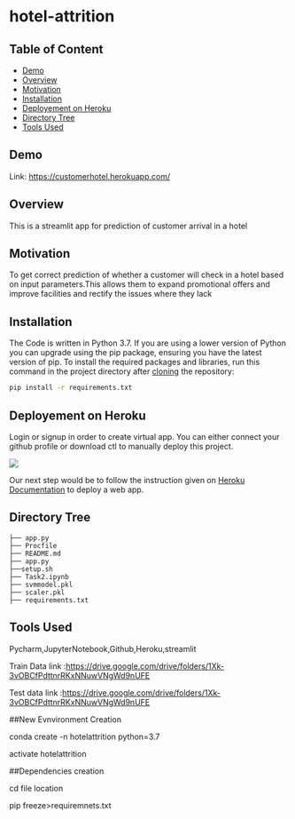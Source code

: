 # hotel-attrition 

## Table of Content
  * [Demo](#demo)
  * [Overview](#overview)
  * [Motivation](#motivation)
  * [Installation](#installation)
  * [Deployement on Heroku](#deployement-on-heroku)
  * [Directory Tree](#directory-tree)
  * [Tools Used](#bug---feature-request)
 


## Demo

Link: https://customerhotel.herokuapp.com/




## Overview
This is a streamlit app for prediction of customer arrival in a hotel

## Motivation
To get correct prediction of whether a customer will check in a hotel based on input parameters.This allows them to expand promotional offers and improve facilities and rectify the issues where they lack
## Installation
The Code is written in Python 3.7. If you are using a lower version of Python you can upgrade using the pip package, ensuring you have the latest version of pip. To install the required packages and libraries, run this command in the project directory after [cloning](https://www.howtogeek.com/451360/how-to-clone-a-github-repository/) the repository:
```bash
pip install -r requirements.txt
```

## Deployement on Heroku
Login or signup in order to create virtual app. You can either connect your github profile or download ctl to manually deploy this project.

[![](https://i.imgur.com/dKmlpqX.png)](https://heroku.com)

Our next step would be to follow the instruction given on [Heroku Documentation](https://devcenter.heroku.com/articles/getting-started-with-python) to deploy a web app.

## Directory Tree 
```
├── app.py
├── Procfile
├── README.md
├── app.py
├──setup.sh
├── Task2.ipynb
├── svmmodel.pkl
├── scaler.pkl
├── requirements.txt
```

## Tools Used
Pycharm,JupyterNotebook,Github,Heroku,streamlit



Train Data link :https://drive.google.com/drive/folders/1Xk-3vOBCfPdttnrRKxNNuwVNgWd9nUFE

Test data link :https://drive.google.com/drive/folders/1Xk-3vOBCfPdttnrRKxNNuwVNgWd9nUFE



##New Evnvironment Creation

conda create -n hotelattrition python=3.7

activate hotelattrition 

##Dependencies creation

cd file location

pip freeze>requiremnets.txt






